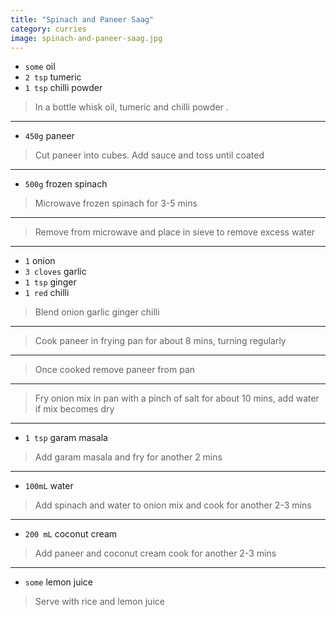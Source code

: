 ```yaml
---
title: "Spinach and Paneer Saag"
category: curries
image: spinach-and-paneer-saag.jpg
---
```



* `some` oil
* `2 tsp` tumeric
* `1 tsp` chilli powder

> In a bottle whisk oil, tumeric and chilli powder .

---

* `450g` paneer

> Cut paneer into cubes. Add sauce and toss until coated

---

* `500g` frozen spinach

> Microwave frozen spinach for 3-5 mins

---

> Remove from microwave and place in sieve to remove excess water

---

* `1` onion
* `3 cloves` garlic
* `1 tsp` ginger
* `1 red` chilli

> Blend onion garlic ginger chilli

---

> Cook paneer in frying pan for about 8 mins, turning regularly

---

> Once cooked remove paneer from pan

---

> Fry onion mix in pan with a pinch of salt for about 10 mins, add water if mix becomes dry

---

* `1 tsp` garam masala

> Add garam masala  and fry for another 2 mins

---

* `100mL` water

> Add spinach and water to onion mix and cook for another 2-3 mins

---

* `200 mL` coconut cream

> Add paneer and coconut cream cook for another 2-3 mins

---

* `some` lemon juice

> Serve with rice and lemon juice

